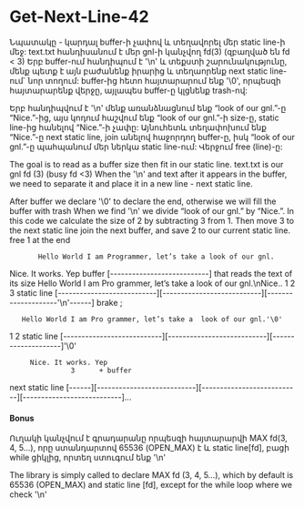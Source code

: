 # Get-Next-Line-42

<p>Նպատակը - կարդալ buffer-ի չափով և տեղավորել մեր static line-ի մեջ: text.txt հանդիսանում է մեր gnl-ի կանչվող fd(3) (զբաղված են fd < 3) Երբ buffer-ում հանդիպում է '\n' և տեքստի շարունակությունը, մենք պետք է այն բաժանենք իրարից և տեղաորենք next static line-ում` նոր տողում: buffer-ից հետո հայտարարում ենք '\0', որպեսզի հայտարարենք վերջը, այլապես buffer-ը կլցնենք trash-ով:
<p>Երբ հանդիպվում է '\n' մենք առանձնացնում ենք “look of our gnl.”-ը “Nice.”-ից, այս կոդում հաշվում ենք “look of our gnl.”-ի size-ը, static line-ից հանելով “Nice.”-ի չափը: Այնուհետև տեղափոխում ենք “Nice.”-ը next static line, join անելով հաջորդող buffer-ը, իսկ “look of our gnl.”-ը պահպանում մեր ներկա static line-ում: Վերջում free (line)-ը:

<p>The goal is to read as a buffer size then fit in our static line. text.txt is our gnl fd (3) (busy fd <3) When the '\n' and text after it appears in the buffer, we need to separate it and place it in a new line - next static line.
<p> After buffer we declare '\0' to declare the end, otherwise we will fill the buffer with trash
When we find '\n' we divide “look of our gnl.” by “Nice.”. In this code we calculate the size of 2 by subtracting 3 from 1. Then move 3 to the next static line join the next buffer, and save 2 to our current static line. free 1 at the end

	       Hello World I am Programmer, let’s take a look of our gnl.
Nice. It works. Yep
buffer      [---------------------------] that reads the text of its size
	       Hello World I am Pro grammer, let’s take a  look of our gnl.\nNice..
1										2		3
static line [---------------------------][---------------------------][--------------------'\n'------] brake ;


       Hello World I am Pro grammer, let’s take a  look of our gnl.'\0'
1										2
static line [---------------------------][---------------------------][--------------------]'\0'
	

	     Nice. It works. Yep
	    	       3	  +	buffer
next static line [------][---------------------------][---------------------------][---------------------------]...

#### Bonus
<p>Ուղակի կանչվում է <limits.h> գրադարանը որպեսզի հայտարարվի MAX fd(3, 4, 5…), որը ստանդարտով 65536 (OPEN_MAX) է և static line[fd], բացի while ցիկլից, որտեղ ստուգում ենք '\n'
<p>The <limits.h> library is simply called to declare MAX fd (3, 4, 5…), which by default is 65536 (OPEN_MAX) and static line [fd], except for the while loop where we check '\n'